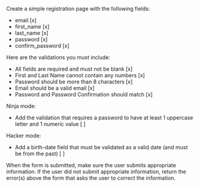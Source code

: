 Create a simple registration page with the following fields:
- email [x]
- first_name [x]
- last_name [x]
- password [x] 
- confirm_password [x]

Here are the validations you must include:
- All fields are required and must not be blank [x]
- First and Last Name cannot contain any numbers [x]
- Password should be more than 8 characters [x]
- Email should be a valid email [x]
- Password and Password Confirmation should match [x]

Ninja mode:
- Add the validation that requires a password to have at least 1 uppercase letter and 1 numeric value [ ]

Hacker mode:
- Add a birth-date field that must be validated as a valid date (and must be from the past) [ ]

When the form is submitted, make sure the user submits appropriate information. If the user did not submit appropriate information, return the error(s) above the form that asks the user to correct the information.